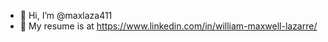 - 👋 Hi, I’m @maxlaza411
- 👀 My resume is at https://www.linkedin.com/in/william-maxwell-lazarre/

<!---
maxlaza411/maxlaza411 is a ✨ special ✨ repository because its `README.md` (this file) appears on your GitHub profile.
You can click the Preview link to take a look at your changes.
--->
